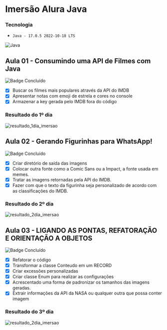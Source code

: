 # Imersão Alura Java

### Tecnologia
- ``Java - 17.0.5 2022-10-18 LTS``

![Java](https://img.shields.io/badge/java-%23ED8B00.svg?style=for-the-badge&logo=java&logoColor=white)
 
## Aula 01 - Consumindo uma API de Filmes com Java
![Badge Concluído](http://img.shields.io/static/v1?label=STATUS&message=CONCLUÍDO&color=GREEN&style=for-the-badge)
 
  - [x] Buscar os filmes mais populares através da API do IMDB
  - [x] Apresentar notas com emoji de estrela e cores no console
  - [x] Armazenar a key gerada pelo IMDB fora do código

### Resultado do 1º dia
![resultado_1dia_imersao](https://github.com/mayconlyn/assets/blob/master/Captura%20de%20tela%202023-03-29%20121432.png)


## Aula 02 - Gerando Figurinhas para WhatsApp!
![Badge Concluído](http://img.shields.io/static/v1?label=STATUS&message=CONCLUÍDO&color=GREEN&style=for-the-badge)

  - [x] Criar diretório de saída das imagens
  - [x] Colocar outra fonte como a Comic Sans ou a Impact, a fonte usada em memes.
  - [x] Tratar as imagens retornadas pela API do IMDB.
  - [x] Fazer com que o texto da figurinha seja personalizado de acordo com as classificações do IMDB.

### Resultado do 2º dia
![resultado_2dia_imersao](https://github.com/mayconlyn/assets/blob/master/Novo%20Projeto%20(7).jpg)

## Aula 03 - LIGANDO AS PONTAS, REFATORAÇÃO E ORIENTAÇÃO A OBJETOS
![Badge Concluído](http://img.shields.io/static/v1?label=STATUS&message=CONCLUÍDO&color=GREEN&style=for-the-badge)

  - [x] Refatorar o código
  - [x] Transformar a classe Conteudo em um RECORD
  - [x] Criar excessões personalizadas
  - [x] Criar classe Enum para realizar as configurações
  - [x] Acrescentado uma forma de padronizar os tamanhos das imagens geradas.
  - [x] Extrair informações da API da NASA ou qualquer outra que possa conter imagem

### Resultado do 3º dia
![resultado_2dia_imersao](https://github.com/mayconlyn/assets/blob/master/Nasa%20API.jpg)

